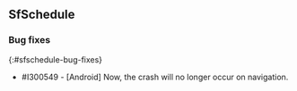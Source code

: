 ## SfSchedule

### Bug fixes
{:#sfschedule-bug-fixes}

* \#I300549 - [Android] Now, the crash will no longer occur on navigation.

